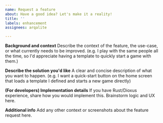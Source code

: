 ```yaml
---
name: Request a feature
about: Have a good idea? Let's make it a reality!
title: ''
labels: enhancement
assignees: arqalite

---
```


**Background and context**
Describe the context of the feature, the use-case, or what currently needs to be improved.
(e.g. I play with the same people all the time, so I'd appreciate having a template to quickly start a game with them.)

**Describe the solution you'd like**
A clear and concise description of what you want to happen.
(e.g. I want a quick-start button on the home screen that loads a template I defined and starts a new game directly)

**(For developers) Implementation details**
If you have Rust/Dioxus experience, share how you would implement this. 
Brainstorm logic and UX here.

**Additional info**
Add any other context or screenshots about the feature request here.
